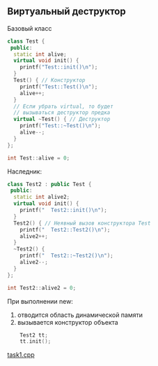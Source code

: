 Виртуальный деструктор
----------------------
Базовый класс
``` cpp
class Test {
 public:
  static int alive;
  virtual void init() {
    printf("Test::init()\n");
  }
  Test() { // Конструктор
    printf("Test::Test()\n");
    alive++;
  }
  // Если убрать virtual, то будет
  // вызываться деструктор предка
  virtual ~Test() { // Деструктор
    printf("Test::~Test()\n");
    alive--;
  }
};

int Test::alive = 0;
```

Наследник:
``` cpp
class Test2 : public Test {
 public:
  static int alive2;
  virtual void init() {
    printf("  Test2::init()\n");
  }
  Test2() { // Неявный вызов конструктора Test
    printf("  Test2::Test2()\n");
    alive2++;
  }
  ~Test2() {
    printf("  Test2::~Test2()\n");
    alive2--;
  }
};

int Test2::alive2 = 0;
```

При выполнении new:
1. отводится область динамической памяти
2. вызывается конструктор объекта
``` cpp
    Test2 tt;
    tt.init();
```

[task1.cpp](task1.cpp)

